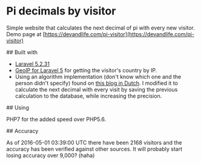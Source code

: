 # Pi decimals by visitor

Simple website that calculates the next decimal of pi with every new visitor.  
Demo page at [https://devandlife.com/pi-visitor](https://devandlife.com/pi-visitor)

## Built with

- [Laravel 5.2.31](https://laravel.com/)
- [GeoIP for Laravel 5](https://github.com/Torann/laravel-geoip) for getting the visitor's country by IP.
- Using an algorithm implementation (don't know which one and the person didn't specify) found on [this blog in Dutch](http://www.pfz.nl/forum/topic/31-pi-calculator-bbp-algorithm/page__view__findpost__p__257). I modified it to calculate the next decimal with every visit by saving the previous calculation to the database, while increasing the precision.


## Using

PHP7 for the added speed over PHP5.6.

## Accuracy

As of 2016-05-01 03:39:00 UTC there have been 2168 visitors and the accuracy has been verified against other sources. It will probably start losing accuracy over 9,000? (haha)
